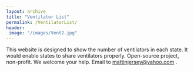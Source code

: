 ```yaml
---
layout: archive
title: "Ventilator List"
permalink: /VentilatorList/
header:
 image: "/images/Vent2.jpg"
---
```


This website is designed to show the number of ventilators in each state.
It would enable states to share ventilators properly.
Open-source project, non-profit.
We welcome your help.
Email to mattinjersey@yahoo.com .
